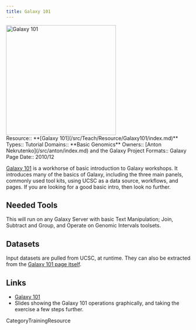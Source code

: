 ```yaml
---
title: Galaxy 101
---
```

<div class='center'>
<a href='https://usegalaxy.org/galaxy101'><img src="/src/Images/Logos/galaxyLogoTrimmed.png" alt="Galaxy 101" width="300" /></a>
</div>





<div class='deploymentbox'>
 Resource:: **[Galaxy 101](/src/Teach/Resource/Galaxy101/index.md)**
 Types:: Tutorial
 Domains:: **Basic Genomics**
 Owners:: [Anton Nekrutenko](/src/anton/index.md) and the Galaxy Project
 Formats:: Galaxy Page  
 Date:: 2010/12
</div>

[Galaxy 101](https://usegalaxy.org/galaxy101) is a workhorse of basic introduction to Galaxy workshops.  It introduces many of the basics of Galaxy, including the three main panels, commonly used tool kits, using UCSC as a data source, workflows, and pages.  If you are looking for a good basic intro, then look no further.

## Needed Tools

This will run on any Galaxy Server with basic Text Manipulation; Join, Subtract and Group, and Operate on Genomic Intervals toolsets. 

## Datasets

Input datasets are pulled from UCSC, at runtime.  They can also be extracted from the [Galaxy 101 page itself](https://usegalaxy.org/galaxy101).

## Links

* [Galaxy 101](https://usegalaxy.org/galaxy101)
* Slides showing the Galaxy 101 operations graphically, and taking the exercise a few steps further.

CategoryTrainingResource
